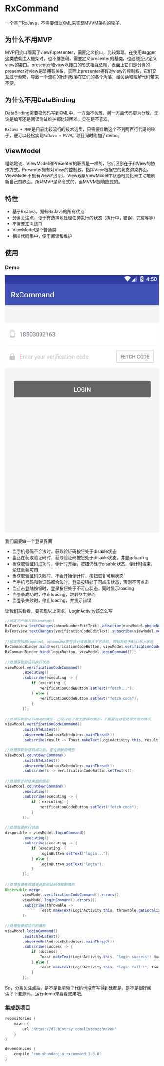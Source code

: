 # RxCommand
一个基于RxJava，不需要借助XML来实现MVVM架构的轮子。 

## 为什么不用MVP 

MVP用接口隔离了view和presenter，需要定义接口，比较繁琐。在使用dagger这类依赖注入框架时，也不够便利，需要定义presenter的基类，也必须至少定义view的接口。presenter和view以接口的形式相互依赖，表面上它们是分离的，presenter对view是弱拥有关系，实际上presenter拥有对view的控制权，它们交互过于频繁，导致一个流程的代码散落在它们的各个角落，给阅读和理解代码带来不便。

## 为什么不用DataBinding

DataBinding需要把代码写到XML中，一方面不优雅，另一方面代码更为分散，无论是编写还是阅读测试维护都比较困难，实在是不喜欢。 

`RxJava + MVP`是目前比较流行的技术选型，只需要借助这个不到两百行代码的轮子，便可以轻松实现`RxJava + MVVM`。项目同时附加了demo。

## ViewModel

粗略地说，ViewModel和Presenter的职责是一样的，它们区别在于和View的协作方式。Presenter拥有对View的控制权，指挥View根据它的状态渲染界面。ViewModel不拥有View的引用，View观察ViewModel中状态的变化来主动地刷新自己的界面。所以MVP是命令式的，而MVVM是响应式的。

## 特性 

* 基于RxJava，拥有RxJava的所有优点
* 分离关注点，便于有选择地处理任务执行的状态（执行中，错误，完成等等）
* 不需要定义接口
* ViewModel是个普通类
* 相关代码集中，便于阅读和维护

## 使用 

### Demo 

![login](./screenshot/login.png) 

我们需要做一个登录界面 

* 当手机号码不合法时，获取验证码按钮处于disable状态
* 当正在获取验证码时，获取验证码按钮处于disable状态，并显示loading
* 当获取验证码成功时，倒计时开始，按钮仍处于disable状态，倒计时结束，按钮重新可用
* 当获取验证码失败时，不会开始倒计时，按钮恢复可用状态
* 当手机号码和验证码都合法时，登录按钮处于可点击状态，否则不可点击
* 当点击登陆按钮时，登录按钮处于不可点状态，同时显示loading
* 当登录成功时，停止loading，跳转到主界面
* 当登录失败时，停止loading，并提示错误 

让我们来看看，要实现以上需求，LoginActivity该怎么写 

```java
//绑定用户输入到ViewModel
RxTextView.textChanges(phoneNumberEditText).subscribe(viewModel.phoneNumber());
RxTextView.textChanges(verificationCodeEditText).subscribe(viewModel.verificationCode());

//绑定按钮和command，当command正在执行或者输入不合法时，按钮将处于disable状态
RxCommandBinder.bind(verificationCodeButton, viewModel.verificationCodeCommand());
RxCommandBinder.bind(loginButton, viewModel.loginCommand());

//处理获取验证码执行状态
viewModel.verificationCodeCommand()
        .executing()
        .subscribe(executing -> {
            if (executing) {
                verificationCodeButton.setText("fetch...");
            } else {
                verificationCodeButton.setText("fetch code");
            }
        });

//处理获取验证码成功的情形，已经过滤了发生错误的情形，不需要在这里处理失败的情况
viewModel.verificationCodeCommand()
        .switchToLatest()
        .observeOn(AndroidSchedulers.mainThread())
        .subscribe(result -> Toast.makeText(LoginActivity.this, result, Toast.LENGTH_LONG).show());

//处理获取验证码成功后，正在倒数的情形
viewModel.countdownCommand()
        .switchToLatest()
        .observeOn(AndroidSchedulers.mainThread())
        .subscribe(s -> verificationCodeButton.setText(s));

//处理倒计时结束后的情形
viewModel.countdownCommand()
        .executing()
        .subscribe(executing -> {
            if (!executing) {
                verificationCodeButton.setText("fetch code");
            }
        });

//处理登录执行状态
disposable = viewModel.loginCommand()
        .executing()
        .subscribe(executing -> {
            if (executing) {
                loginButton.setText("login...");
            } else {
                loginButton.setText("login");
            }
        });

//处理登录失败或者获取验证码失败的情形
Observable.merge(
        viewModel.verificationCodeCommand().errors(),
        viewModel.loginCommand().errors())
        .subscribe(throwable ->
                Toast.makeText(LoginActivity.this, throwable.getLocalizedMessage(), Toast.LENGTH_LONG).show()
        );

//处理登录成功后的情形
viewModel.loginCommand()
        .switchToLatest()
        .observeOn(AndroidSchedulers.mainThread())
        .subscribe(success -> {
            if (success) {
                Toast.makeText(LoginActivity.this, "login success!! Now goto the MainActivity.", Toast.LENGTH_LONG).show();
            } else {
                Toast.makeText(LoginActivity.this, "login fail!!", Toast.LENGTH_LONG).show();
            }
        });
``` 

So，分离关注点后，是不是很清晰？代码也没有写得到处都是，是不是很好阅读？下载源码，运行demo来看看效果吧。

### 集成到项目

```gradle
repositories {
    maven {
        url "https://dl.bintray.com/listenzz/maven"
    }
}
``` 

```gradle
dependencies {
    compile 'com.shundaojia:rxcommand:1.0.0'
}
```
